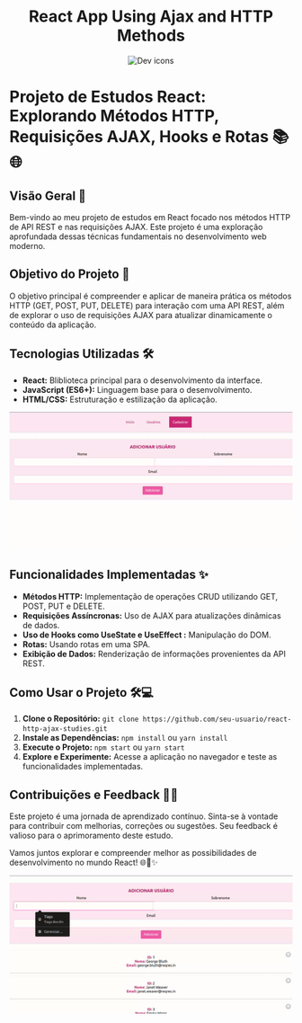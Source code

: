<h1 align="center">React App Using Ajax and HTTP Methods</h1>

<p align="center">
  <img src="https://skillicons.dev/icons?i=react" alt="Dev icons" />
</p>

# Projeto de Estudos React: Explorando Métodos HTTP, Requisições AJAX, Hooks e Rotas 📚🌐

## Visão Geral 🚀

Bem-vindo ao meu projeto de estudos em React focado nos métodos HTTP de API REST e nas requisições AJAX. Este projeto é uma exploração aprofundada dessas técnicas fundamentais no desenvolvimento web moderno.



## Objetivo do Projeto 🎯

O objetivo principal é compreender e aplicar de maneira prática os métodos HTTP (GET, POST, PUT, DELETE) para interação com uma API REST, além de explorar o uso de requisições AJAX para atualizar dinamicamente o conteúdo da aplicação.

## Tecnologias Utilizadas 🛠️

- **React:** Bliblioteca principal para o desenvolvimento da interface.
- **JavaScript (ES6+):** Linguagem base para o desenvolvimento.
- **HTML/CSS:** Estruturação e estilização da aplicação.

<p align="center">
  <img src="2.gif" alt="React App" />
</p>

## Funcionalidades Implementadas ✨

- **Métodos HTTP:** Implementação de operações CRUD utilizando GET, POST, PUT e DELETE.
- **Requisições Assíncronas:** Uso de AJAX para atualizações dinâmicas de dados.
- **Uso de Hooks como UseState e UseEffect :** Manipulação do DOM.
- **Rotas:** Usando rotas em uma SPA.
- **Exibição de Dados:** Renderização de informações provenientes da API REST.

## Como Usar o Projeto 🛠️💻

1. **Clone o Repositório:** `git clone https://github.com/seu-usuario/react-http-ajax-studies.git`
2. **Instale as Dependências:** `npm install` ou `yarn install`
3. **Execute o Projeto:** `npm start` ou `yarn start`
4. **Explore e Experimente:** Acesse a aplicação no navegador e teste as funcionalidades implementadas.

## Contribuições e Feedback 🤝📩

Este projeto é uma jornada de aprendizado contínuo. Sinta-se à vontade para contribuir com melhorias, correções ou sugestões. Seu feedback é valioso para o aprimoramento deste estudo.

Vamos juntos explorar e compreender melhor as possibilidades de desenvolvimento no mundo React! 🌐🚀✨


<p align="center">
  <img src="1.gif" alt="React App" />
</p>
